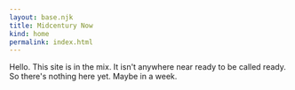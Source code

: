 ```yaml
---
layout: base.njk
title: Midcentury Now
kind: home
permalink: index.html
---
```

Hello. This site is in the mix. It isn't anywhere near ready to be called ready. So there's nothing here yet. Maybe in a week.